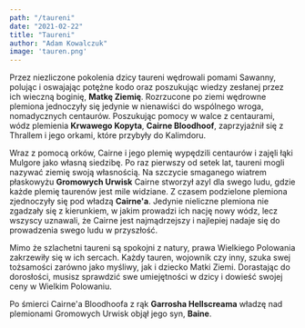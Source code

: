 ```yaml
---
path: "/taureni"
date: "2021-02-22"
title: "Taureni"
author: "Adam Kowalczuk"
image: 'tauren.png'
---
```

Przez niezliczone pokolenia dzicy taureni wędrowali pomami Sawanny, polując i oswajając potężne kodo oraz poszukując wiedzy zesłanej przez ich wieczną boginię, **Matkę Ziemię**. Rozrzucone po ziemi wędrowne plemiona jednoczyły się jedynie w nienawiści do wspólnego wroga, nomadycznych centaurów. Poszukując pomocy w walce z centaurami, wódz plemienia **Krwawego Kopyta**, **Cairne Bloodhoof**, zaprzyjaźnił się z Thrallem i jego orkami, które przybyły do Kalimdoru.

Wraz z pomocą orków, Cairne i jego plemię wypędzili centaurów i zajęli łąki Mulgore jako własną siedzibę. Po raz pierwszy od setek lat, taureni mogli nazywać ziemię swoją własnością. Na szczycie smaganego wiatrem płaskowyżu **Gromowych Urwisk** Cairne stworzył azyl dla swego ludu, gdzie każde plemię taurenów jest mile widziane. Z czasem podzielone plemiona zjednoczyły się pod władzą **Cairne'a**. Jedynie nieliczne plemiona nie zgadzały się z kierunkiem, w jakim prowadzi ich nację nowy wódz, lecz wszyscy uznawali, że Cairne jest najmądrzejszy i najlepiej nadaje się do prowadzenia swego ludu w przyszłość.

Mimo że szlachetni taureni są spokojni z natury, prawa Wielkiego Polowania zakrzewiły się w ich sercach. Każdy tauren, wojownik czy inny, szuka swej tożsamości zarówno jako myśliwy, jak i dziecko Matki Ziemi. Dorastając do dorosłości, musisz sprawdzić swe umiejętności w dzicy i dowieść swojej ceny w Wielkim Polowaniu.

Po śmierci Cairne'a Bloodhoofa z rąk **Garrosha Hellscreama** władzę nad plemionami Gromowych Urwisk objął jego syn, **Baine**.

